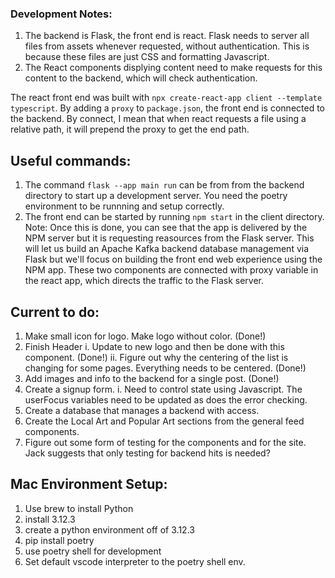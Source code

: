 ### Development Notes:

1. The backend is Flask, the front end is react. Flask needs to server all files from assets whenever requested, without authentication. This is because these files are just CSS and formatting Javascript.
2. The React components displying content need to make requests for this content to the backend, which will check authentication.

The react front end was built with `npx create-react-app client --template typescript`. By adding a `proxy` to `package.json`, the front end is connected to the backend. By connect, I mean that when react requests a file using a relative path, it will prepend the proxy to get the end path. 

## Useful commands:
1. The command `flask --app main run` can be from from the backend directory to start up a development server. You need the poetry environment to be runnning and setup correctly.
2. The front end can be started by running `npm start` in the client directory.
Note: Once this is done, you can see that the app is delivered by the NPM server but it is requesting reasources from the Flask server. This will let us build an Apache Kafka backend database management via Flask but we'll focus on building the front end web experience using the NPM app. These two components are connected with proxy variable in the react app, which directs the traffic to the Flask server.

## Current to do:

1. Make small icon for logo. Make logo without color. (Done!)
2. Finish Header
  i. Update to new logo and then be done with this component. (Done!)
  ii. Figure out why the centering of the list is changing for some pages. Everything needs to be centered. (Done!)
3. Add images and info to the backend for a single post.  (Done!)
4. Create a signup form. 
  i. Need to control state using Javascript. The userFocus variables need to be updated as does the error checking.
5. Create a database that manages a backend with access.
6. Create the Local Art and Popular Art sections from the general feed components.
7. Figure out some form of testing for the components and for the site. Jack suggests that only testing for backend hits is needed?


## Mac Environment Setup:
1. Use brew to install Python
2. install 3.12.3
3. create a python environment off of 3.12.3
4. pip install poetry
5. use poetry shell for development
6. Set default vscode interpreter to the poetry shell env.
